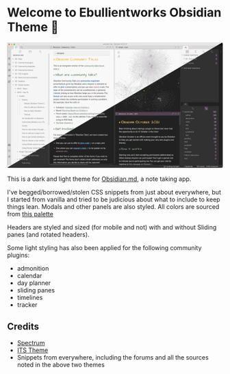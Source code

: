 # Welcome to Ebullientworks Obsidian Theme 👋

![](https://raw.githubusercontent.com/ebullient/obsidian-theme-ebullientworks/main/images/ebullientworks-theme.jpg)

This is a dark and light theme for [Obsidian.md](https://obsidian.md), a note taking app. 

I've begged/borrowed/stolen CSS snippets from just about everywhere, but I started from vanilla and tried to be judicious about what to include to keep things lean. Modals and other panels are also styled. All colors are sourced from [this palette](colors.md)

Headers are styled and sized (for mobile and not) with and without Sliding panes (and rotated headers).

Some light styling has also been applied for the following community plugins: 

- admonition
- calendar
- day planner
- sliding panes
- timelines
- tracker

## Credits

- [Spectrum](https://github.com/Braweria/Spectrum)
- [ITS Theme](https://github.com/SlRvb/Obsidian--ITS-Theme)
- Snippets from everywhere, including the forums and all the sources noted in the above two themes


